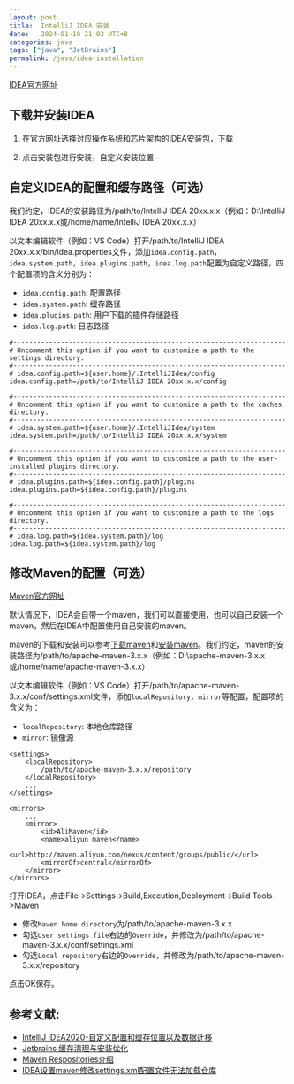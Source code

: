 ```yaml
---
layout: post
title:  IntelliJ IDEA 安装
date:   2024-01-19 21:02 UTC+8
categories: java
tags: ["java", "JetBrains"]
permalink: /java/idea-installation
---
```


[IDEA官方网址](https://www.jetbrains.com/idea/)

## 下载并安装IDEA

1. 在官方网址选择对应操作系统和芯片架构的IDEA安装包，下载

2. 点击安装包进行安装，自定义安装位置


## 自定义IDEA的配置和缓存路径（可选）

我们约定，IDEA的安装路径为/path/to/IntelliJ IDEA 20xx.x.x（例如：D:\IntelliJ IDEA 20xx.x.x或/home/name/IntelliJ IDEA 20xx.x.x）

以文本编辑软件（例如：VS Code）打开/path/to/IntelliJ IDEA 20xx.x.x/bin/idea.properties文件，添加`idea.config.path`，`idea.system.path`，`idea.plugins.path`，`idea.log.path`配置为自定义路径，四个配置项的含义分别为：

- `idea.config.path`: 配置路径
- `idea.system.path`: 缓存路径
- `idea.plugins.path`: 用户下载的插件存储路径
- `idea.log.path`: 日志路径

```
#---------------------------------------------------------------------
# Uncomment this option if you want to customize a path to the settings directory.
#---------------------------------------------------------------------
# idea.config.path=${user.home}/.IntelliJIdea/config
idea.config.path=/path/to/IntelliJ IDEA 20xx.x.x/config

#---------------------------------------------------------------------
# Uncomment this option if you want to customize a path to the caches directory.
#---------------------------------------------------------------------
# idea.system.path=${user.home}/.IntelliJIdea/system
idea.system.path=/path/to/IntelliJ IDEA 20xx.x.x/system

#---------------------------------------------------------------------
# Uncomment this option if you want to customize a path to the user-installed plugins directory.
#---------------------------------------------------------------------
# idea.plugins.path=${idea.config.path}/plugins
idea.plugins.path=${idea.config.path}/plugins

#---------------------------------------------------------------------
# Uncomment this option if you want to customize a path to the logs directory.
#---------------------------------------------------------------------
# idea.log.path=${idea.system.path}/log
idea.log.path=${idea.system.path}/log
```

## 修改Maven的配置（可选）

[Maven官方网址](https://maven.apache.org/)

默认情况下，IDEA会自带一个maven，我们可以直接使用，也可以自己安装一个maven，然后在IDEA中配置使用自己安装的maven。

maven的下载和安装可以参考[下载maven](https://maven.apache.org/download.cgi)和[安装maven](https://maven.apache.org/install.html)。我们约定，maven的安装路径为/path/to/apache-maven-3.x.x（例如：D:\apache-maven-3.x.x或/home/name/apache-maven-3.x.x）

以文本编辑软件（例如：VS Code）打开/path/to/apache-maven-3.x.x/conf/settings.xml文件，添加`localRepository`，`mirror`等配置，配置项的含义为：

- `localRepository`: 本地仓库路径
- `mirror`: 镜像源

```
<settings>
    <localRepository>
        /path/to/apache-maven-3.x.x/repository
    </localRepository>
    ...
</settings>
```

```
<mirrors>
    ...
    <mirror>
        <id>AliMaven</id>
        <name>aliyun maven</name>
        <url>http://maven.aliyun.com/nexus/content/groups/public/</url>
        <mirrorOf>central</mirrorOf>        
    </mirror>
</mirrors>
```

打开IDEA，点击File->Settings->Build,Execution,Deployment->Build Tools->Maven

- 修改`Maven home directory`为/path/to/apache-maven-3.x.x
- 勾选`User settings file`右边的`Override`，并修改为/path/to/apache-maven-3.x.x/conf/settings.xml
- 勾选`Local repository`右边的`Override`，并修改为/path/to/apache-maven-3.x.x/repository

点击OK保存。

## 参考文献:

- [IntelliJ IDEA2020-自定义配置和缓存位置以及数据迁移](https://blog.csdn.net/qq_15769939/article/details/112649686)
- [Jetbrains 缓存清理与安装优化](https://youwu.today/blog/cleanup-jetbrains-ide-cache/#%E7%BC%93%E5%AD%98%E7%9B%AE%E5%BD%95)
- [Maven Respositories介绍](https://maven.apache.org/guides/introduction/introduction-to-repositories.html)
- [IDEA设置maven修改settings.xml配置文件无法加载仓库 ](https://www.cnblogs.com/SunSpring/p/13807804.html)
